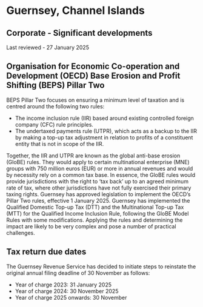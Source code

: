 # Guernsey, Channel Islands
## Corporate - Significant developments
Last reviewed - 27 January 2025
## Organisation for Economic Co-operation and Development (OECD) Base Erosion and Profit Shifting (BEPS) Pillar Two
BEPS Pillar Two focuses on ensuring a minimum level of taxation and is centred around the following two rules:
  * The income inclusion rule (IIR) based around existing controlled foreign company (CFC) rule principles.
  * The undertaxed payments rule (UTPR), which acts as a backup to the IIR by making a top-up tax adjustment in relation to profits of a constituent entity that is not in scope of the IIR.


Together, the IIR and UTPR are known as the global anti-base erosion (GloBE) rules. They would apply to certain multinational enterprise (MNE) groups with 750 million euros (EUR) or more in annual revenues and would by necessity rely on a common tax base. In essence, the GloBE rules would provide jurisdictions with the right to ‘tax back’ up to an agreed minimum rate of tax, where other jurisdictions have not fully exercised their primary taxing rights.
Guernsey has approved legislation to implement the OECD’s Pillar Two rules, effective 1 January 2025. Guernsey has implemented the Qualified Domestic Top-up Tax (DTT) and the Multinational Top-up Tax (MTT) for the Qualified Income Inclusion Rule, following the GloBE Model Rules with some modifications. Applying the rules and determining the impact are likely to be very complex and pose a number of practical challenges. 
## Tax return due dates
The Guernsey Revenue Service has decided to initiate steps to reinstate the original annual filing deadline of 30 November as follows:
  * Year of charge 2023: 31 January 2025
  * Year of charge 2024: 30 November 2025
  * Year of charge 2025 onwards: 30 November


